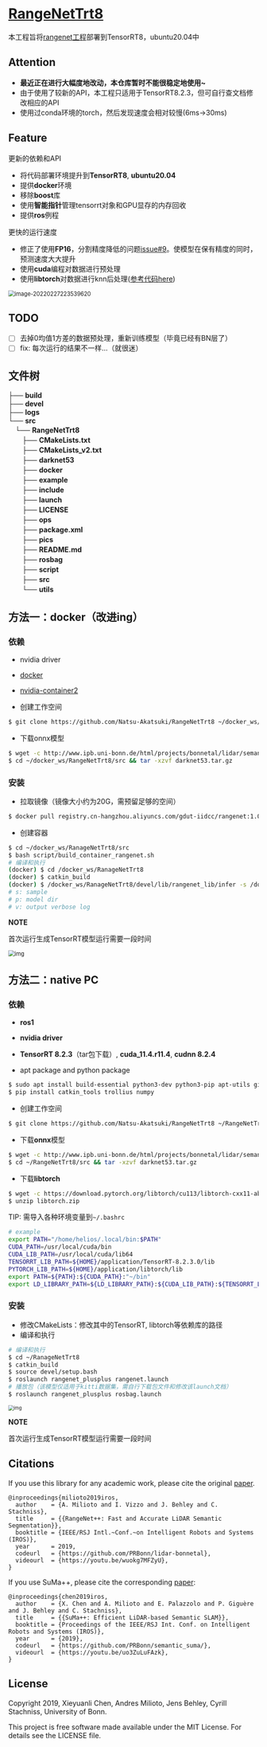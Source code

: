 # [RangeNetTrt8](https://github.com/Natsu-Akatsuki/RangeNetTrt8)

本工程旨将[rangenet工程](https://github.com/PRBonn/rangenet_lib)部署到TensorRT8，ubuntu20.04中

## **Attention**

- **最近正在进行大幅度地改动，本仓库暂时不能很稳定地使用~**
- 由于使用了较新的API，本工程只适用于TensorRT8.2.3，但可自行查文档修改相应的API
- 使用过conda环境的torch，然后发现速度会相对较慢(6ms->30ms)

## Feature

更新的依赖和API

- 将代码部署环境提升到**TensorRT8**, **ubuntu20.04**
- 提供**docker**环境
- 移除**boost**库
- 使用**智能指针**管理tensorrt对象和GPU显存的内存回收
- 提供**ros**例程

更快的运行速度

- 修正了使用**FP16**，分割精度降低的问题[issue#9](https://github.com/PRBonn/rangenet_lib/issues/9)。使模型在保有精度的同时，预测速度大大提升
- 使用**cuda**编程对数据进行预处理
- 使用**libtorch**对数据进行knn后处理([参考代码here](https://github.com/PRBonn/lidar-bonnetal/blob/master/train/tasks/semantic/postproc/KNN.py))

<img src="https://natsu-akatsuki.oss-cn-guangzhou.aliyuncs.com/img/image-20220227223539620.png" alt="image-20220227223539620" style="zoom:80%;" />

## TODO

- [ ] 去掉0均值1方差的数据预处理，重新训练模型（毕竟已经有BN层了）
- [ ] fix: 每次运行的结果不一样...（就很迷）

## 文件树

├── **build**    
├── **devel**   
├── **logs**   
└── **src**   
　└── **RangeNetTrt8**  
　　├── **CMakeLists.txt**   
　　├── **CMakeLists_v2.txt**   
　　├── **darknet53**   
　　├── **docker**   
　　├── **example**   
　　├── **include**   
　　├── **launch**   
　　├── **LICENSE**   
　　├── **ops**   
　　├── **package.xml**   
　　├── **pics**   
　　├── **README.md**   
　　├── **rosbag**   
　　├── **script**   
　　├── **src**   
　　└── **utils**  

## 方法一：docker（改进ing）

### 依赖

- nvidia driver

- [docker](https://ambook.readthedocs.io/zh/latest/docker/rst/docker-practice.html#docker)
- [nvidia-container2](https://ambook.readthedocs.io/zh/latest/docker/rst/docker-practice.html#id4)

- 创建工作空间

```bash
$ git clone https://github.com/Natsu-Akatsuki/RangeNetTrt8 ~/docker_ws/RangeNetTrt8/src
```

- 下载onnx模型

```bash
$ wget -c http://www.ipb.uni-bonn.de/html/projects/bonnetal/lidar/semantic/predictions/darknet53.tar.gz -O ~/docker_ws/RangeNetTrt8/src/darknet53.tar.gz
$ cd ~/docker_ws/RangeNetTrt8/src && tar -xzvf darknet53.tar.gz
```

### 安装

- 拉取镜像（镜像大小约为20G，需预留足够的空间）

```bash
$ docker pull registry.cn-hangzhou.aliyuncs.com/gdut-iidcc/rangenet:1.0
```

- 创建容器

```bash
$ cd ~/docker_ws/RanageNetTrt8/src
$ bash script/build_container_rangenet.sh
# 编译和执行
(docker) $ cd /docker_ws/RanageNetTrt8
(docker) $ catkin_build
(docker) $ /docker_ws/RanageNetTrt8/devel/lib/rangenet_lib/infer -s /docker_ws/RanageNetTrt8/src/example/000000.bin -p /docker_ws/RanageNetTrt8/src/darknet53 -v
# s: sample
# p: model dir
# v: output verbose log
```

**NOTE**

首次运行生成TensorRT模型运行需要一段时间

<img src="https://natsu-akatsuki.oss-cn-guangzhou.aliyuncs.com/img/image.png" alt="img" style="zoom:80%;" />

## 方法二：native PC

### 依赖

- **ros1**
- **nvidia driver**

- **TensorRT 8.2.3**（tar包下载）, **cuda_11.4.r11.4**,  **cudnn 8.2.4**

- apt package and python package

```bash
$ sudo apt install build-essential python3-dev python3-pip apt-utils git cmake libboost-all-dev libyaml-cpp-dev libopencv-dev python3-empy
$ pip install catkin_tools trollius numpy
```

- 创建工作空间

```bash
$ git clone https://github.com/Natsu-Akatsuki/RangeNetTrt8 ~/RangeNetTrt8/src
```

- 下载**onnx**模型

```bash
$ wget -c http://www.ipb.uni-bonn.de/html/projects/bonnetal/lidar/semantic/predictions/darknet53.tar.gz -O ~/RangeNetTrt8/src/darknet53.tar.gz
$ cd ~/RangeNetTrt8/src && tar -xzvf darknet53.tar.gz
```

- 下载**libtorch**

```bash
$ wget -c https://download.pytorch.org/libtorch/cu113/libtorch-cxx11-abi-shared-with-deps-1.10.2%2Bcu113.zip -O libtorch.zip
$ unzip libtorch.zip
```

TIP: 需导入各种环境变量到`~/.bashrc`

```bash
# example
export PATH="/home/helios/.local/bin:$PATH"
CUDA_PATH=/usr/local/cuda/bin
CUDA_LIB_PATH=/usr/local/cuda/lib64
TENSORRT_LIB_PATH=${HOME}/application/TensorRT-8.2.3.0/lib
PYTORCH_LIB_PATH=${HOME}/application/libtorch/lib
export PATH=${PATH}:${CUDA_PATH}:"~/bin"
export LD_LIBRARY_PATH=${LD_LIBRARY_PATH}:${CUDA_LIB_PATH}:${TENSORRT_LIB_PATH}:${PYTORCH_LIB_PATH}
```

### 安装

- 修改CMakeLists：修改其中的TensorRT, libtorch等依赖库的路径
- 编译和执行

```bash
# 编译和执行
$ cd ~/RanageNetTrt8
$ catkin_build
$ source devel/setup.bash
$ roslaunch rangenet_plusplus rangenet.launch
# 播放包（该模型仅适用于kitti数据集，需自行下载包文件和修改该launch文档）
$ roslaunch rangenet_plusplus rosbag.launch
```

<img src="https://natsu-akatsuki.oss-cn-guangzhou.aliyuncs.com/img/ros.gif" alt="img" style="zoom:67%;" />

**NOTE**

首次运行生成TensorRT模型运行需要一段时间

## Citations

If you use this library for any academic work, please cite the original [paper](https://www.ipb.uni-bonn.de/wp-content/papercite-data/pdf/milioto2019iros.pdf).

```
@inproceedings{milioto2019iros,
  author    = {A. Milioto and I. Vizzo and J. Behley and C. Stachniss},
  title     = {{RangeNet++: Fast and Accurate LiDAR Semantic Segmentation}},
  booktitle = {IEEE/RSJ Intl.~Conf.~on Intelligent Robots and Systems (IROS)},
  year      = 2019,
  codeurl   = {https://github.com/PRBonn/lidar-bonnetal},
  videourl  = {https://youtu.be/wuokg7MFZyU},
}
```

If you use SuMa++, please cite the corresponding [paper](https://www.ipb.uni-bonn.de/wp-content/papercite-data/pdf/chen2019iros.pdf):

```
@inproceedings{chen2019iros, 
  author    = {X. Chen and A. Milioto and E. Palazzolo and P. Giguère and J. Behley and C. Stachniss},
  title     = {{SuMa++: Efficient LiDAR-based Semantic SLAM}},
  booktitle = {Proceedings of the IEEE/RSJ Int. Conf. on Intelligent Robots and Systems (IROS)},
  year      = {2019},
  codeurl   = {https://github.com/PRBonn/semantic_suma/},
  videourl  = {https://youtu.be/uo3ZuLuFAzk},
}
```

## License

Copyright 2019, Xieyuanli Chen, Andres Milioto, Jens Behley, Cyrill Stachniss, University of Bonn.

This project is free software made available under the MIT License. For details see the LICENSE file.